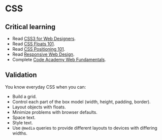 CSS
====

Critical learning
-----------------

* Read [CSS3 for Web Designers](http://www.abookapart.com/products/css3-for-web-designers).
* Read [CSS Floats 101](http://www.alistapart.com/articles/css-floats-101/).
* Read [CSS Positioning 101](http://www.alistapart.com/articles/css-positioning-101/).
* Read [Responsive Web Design](http://www.abookapart.com/products/responsive-web-design).
* Complete [Code Academy Web Fundamentals](http://www.codecademy.com/tracks/web).

Validation
-----------------

You know everyday CSS when you can:

* Build a grid.
* Control each part of the box model (width, height, padding, border).
* Layout objects with floats.
* Minimize problems with browser defaults.
* Space text.
* Style text.
* Use `@media` queries to provide different layouts to devices with differing
  widths.
